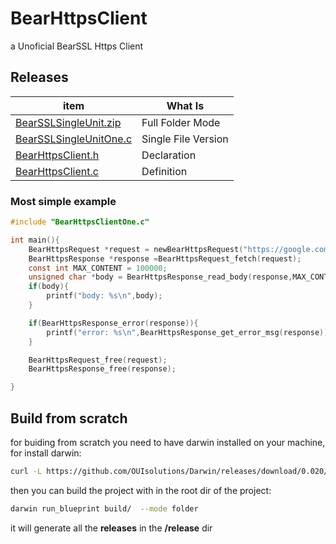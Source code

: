 # BearHttpsClient
a Unoficial BearSSL Https Client


## Releases

| item          | What Is |
|-------        |-----------|
| [BearSSLSingleUnit.zip](https://github.com/OUIsolutions/BearHttpsClient/releases/download/0.0.2/BearHttpsClient.zip)| Full Folder Mode  |
| [BearSSLSingleUnitOne.c](https://github.com/OUIsolutions/BearHttpsClient/releases/download/0.0.2/BearHttpsClientOne.c)| Single File Version|
| [BearHttpsClient.h](https://github.com/OUIsolutions/BearHttpsClient/releases/download/0.0.2/BearHttpsClient.h)|Declaration |
| [BearHttpsClient.c](https://github.com/OUIsolutions/BearHttpsClient/releases/download/0.0.2/BearHttpsClient.c)|Definition |


### Most simple example
```c
#include "BearHttpsClientOne.c"

int main(){
    BearHttpsRequest *request = newBearHttpsRequest("https://google.com");
    BearHttpsResponse *response =BearHttpsRequest_fetch(request);
    const int MAX_CONTENT = 100000;
    unsigned char *body = BearHttpsResponse_read_body(response,MAX_CONTENT);
    if(body){
        printf("body: %s\n",body);
    }

    if(BearHttpsResponse_error(response)){
        printf("error: %s\n",BearHttpsResponse_get_error_msg(response));
    }

    BearHttpsRequest_free(request);
    BearHttpsResponse_free(response);

}

```


## Build from scratch
for buiding from scratch you need to have darwin installed on your machine, for install darwin: 
```bash
curl -L https://github.com/OUIsolutions/Darwin/releases/download/0.020/darwin.out -o darwin.out && chmod +x darwin.out &&  sudo  mv darwin.out /usr/bin/darwin
```
then you can build the project with in the root dir of the project:
```bash
darwin run_blueprint build/  --mode folder
``` 
it will generate all the **releases** in the **/release** dir 


